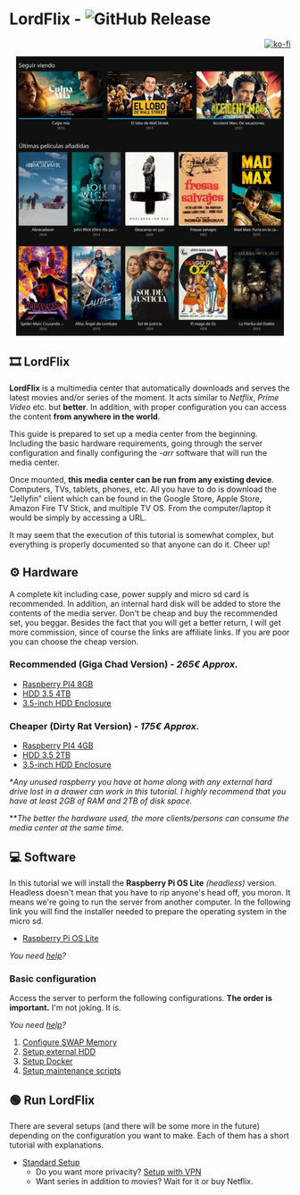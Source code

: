 # LordFlix - ![GitHub Release](https://img.shields.io/github/v/release/pimpadev/lordflix)
<div align="right">

 [![ko-fi](https://ko-fi.com/img/githubbutton_sm.svg)](https://ko-fi.com/F1F314ZLPT)
</div>

<div align="center">
 <img src="assets/portada.jpg" alt="Descripción de la imagen" height="500" />
</div>

## 🎞️ LordFlix
**LordFlix** is a multimedia center that automatically downloads and serves the latest movies and/or series of the moment. It acts similar to *Netflix*, *Prime Video* etc. but **better**. In addition, with proper configuration you can access the content **from anywhere in the world**.

This guide is prepared to set up a media center from the beginning. Including the basic hardware requirements, going through the server configuration and finally configuring the *-arr* software that will run the media center.

Once mounted, **this media center can be run from any existing device**. Computers, TVs, tablets, phones, etc. All you have to do is download the “Jellyfin” client which can be found in the Google Store, Apple Store, Amazon Fire TV Stick, and multiple TV OS. From the computer/laptop it would be simply by accessing a URL.

It may seem that the execution of this tutorial is somewhat complex, but everything is properly documented so that anyone can do it. Cheer up!

## ⚙️ Hardware

A complete kit including case, power supply and micro sd card is recommended. In addition, an internal hard disk will be added to store the contents of the media server. Don't be cheap and buy the recommended set, you beggar. Besides the fact that you will get a better return, I will get more commission, since of course the links are affiliate links. If you are poor you can choose the cheap version.

### Recommended (Giga Chad Version) - *265€ Approx.* 

 - [Raspberry PI4 8GB](https://amzn.to/3Yw64ol)
 - [HDD 3.5 4TB](https://amzn.to/4dSOcIV)
 - [3.5-inch HDD Enclosure](https://amzn.to/4fbvoWc)

### Cheaper (Dirty Rat Version) - *175€ Approx.* 
 
 - [Raspberry PI4 4GB](https://amzn.to/3Yuo6rf)
 - [HDD 3.5 2TB](https://amzn.to/48idO0L)
 - [3.5-inch HDD Enclosure](https://amzn.to/4hdaeZK)

**Any unused raspberry you have at home along with any external hard drive lost in a drawer can work in this tutorial. I highly recommend that you have at least 2GB of RAM and 2TB of disk space.*

***The better the hardware used, the more clients/persons can consume the media center at the same time.*

## 💻 Software

In this tutorial we will install the **Raspberry Pi OS Lite** *(headless)* version. Headless doesn't mean that you have to rip anyone's head off, you moron. It means we're going to run the server from another computer. In the following link you will find the installer needed to prepare the operating system in the micro sd.

  - [Raspberry Pi OS Lite](https://www.raspberrypi.com/software/)

  *You need [help](guides/installing-os.md)?*

### Basic configuration

Access the server to perform the following configurations. **The order is important.** I'm not joking. It is.

*You need [help](guides/connect-via-ssh.md)?*

 1. [Configure SWAP Memory](guides/configure-swap.md)
 2. [Setup external HDD](guides/setup-ext-hdd.md)
 3. [Setup Docker](guides/setup-docker.md)
 4. [Setup maintenance scripts](scripts/README.md)

## 🟢 Run LordFlix

There are several setups (and there will be some more in the future) depending on the configuration you want to make. Each of them has a short tutorial with explanations.

- [Standard Setup](docker-compose/README.md)
  - Do you want more privacity? [Setup with VPN](docker-compose/vpn/README.md)
  - Want series in addition to movies? Wait for it or buy Netflix.
